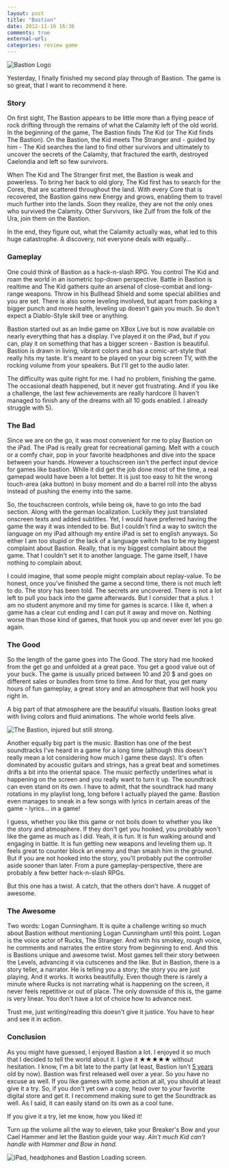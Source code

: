 ```yaml
---
layout: post
title: "Bastion"
date: 2012-11-16 16:36
comments: true
external-url: 
categories: review game
---
```


![Bastion Logo](http://com.notadomain.blogbucket.s3.amazonaws.com/images/TheBastionLogo.jpg)

Yesterday, I finally finished my second play through of Bastion. The game is so great, that I want to recommend it here.

### Story
On first sight, The Bastion appears to be little more than a flying peace of rock drifting through the remains of what the Calamity left of the old world. In the beginning of the game, The Bastion finds The Kid (or The Kid finds The Bastion). On the  Bastion, the Kid meets The Stranger and - guided by him - The Kid searches the land to find other survivors and ultimately to uncover the secrets of the Calamity, that fractured the earth, destroyed Caelondia and left so few survivors.

When The Kid and The Stranger first met, the Bastion is weak and powerless. To bring her back to old glory, The Kid first has to search for the Cores, that are scattered throughout the land. With every Core that is recovered, the Bastion gains new Energy and grows, enabling them to travel much further into the lands.
Soon they realize, they are not the only ones who survived the Calamity. Other Survivors, like Zulf from the folk of the Ura, join them on the Bastion. 

In the end, they figure out, what the Calamity actually was, what led to this huge catastrophe. A discovery, not everyone deals with equally...

### Gameplay

One could think of Bastion as a hack-n-slash RPG. You control The Kid and roam the world in an isometric top-down perspective. Battle in Bastion is realtime and The Kid gathers quite an arsenal of close-combat and long-range weapons. Throw in his Bullhead Shield and some special abilities and you are set. There is also some leveling involved, but apart from packing a bigger punch and more health, leveling up doesn't gain you much. So don't expect a Diablo-Style skill tree or anything.

Bastion started out as an Indie game on XBox Live but is now available on nearly everything that has a display. I've played it on the iPad, but if you can, play it on something that has a bigger screen - Bastion is beautiful. Bastion is drawn in living, vibrant colors and has a comic-art-style that really hits my taste. It's meant to be played on your big screen TV, with the rocking volume from your speakers. But I'll get to the audio later.

The difficulty was quite right for me. I had no problem, finishing the game. The occasional death happened, but it never got frustrating. And if you like a challenge, the last few achievements are really hardcore (I haven't managed to finish any of the dreams with all 10 gods enabled. I already struggle with 5).

### The Bad

Since we are on the go, it was most convenient for me to play Bastion on the iPad. The iPad is really great for recreational gaming. Melt with a couch or a comfy chair, pop in your favorite headphones and dive into the space between your hands.
However a touchscreen isn't the perfect input device for games like bastion. While it did get the job done most of the time, a real gamepad would have been a lot better. It is just too easy to hit the wrong touch-area (aka button) in  busy moment and do a barrel roll into the abyss instead of pushing the enemy into the same.


So, the touchscreen controls, while being ok, have to go into the bad section. Along with the german localization. Luckily they just translated onscreen texts and added subtitles. Yet, I would have preferred having the game the way it was intended to be. But I couldn't find a way to switch the language on my iPad although my entire iPad is set to english anyways. So either I am too stupid or the lack of a language switch has to be my biggest complaint about Bastion.
Really, that is my biggest complaint about the game. That I couldn't set it to another language. The game itself, I have nothing to complain about.

I could imagine, that some people might complain about replay-value. To be honest, once you've finished the game a second time, there is not much left to do. The story has been told. The secrets are uncovered. There is not a lot left to pull you back into the game afterwards. But I consider that a plus. I am no student anymore and my time for games is scarce. I like it, when a game has a clear cut ending and I can put it away and move on. Nothing worse than those kind of games, that hook you up and never ever let you go again.

### The Good

So the length of the game goes into The Good. The story had me hooked from the get go and unfolded at a great pace. You get a good value out of your buck. The game is usually priced between 10 and 20 $ and goes on different sales or bundles from time to time. And for that, you get many hours of fun gameplay, a great story and an atmosphere that will hook you right in.

A big part of that atmosphere are the beautiful visuals. Bastion looks great with living colors and fluid animations. The whole world feels alive.

![The Bastion, injured but still strong.](http://com.notadomain.blogbucket.s3.amazonaws.com/images/TheBastion.jpg)

Another equally big part is the music. Bastion has one of the best soundtracks I've heard in a game for a long time (although this doesn't really mean a lot considering how much I game these days). It's often dominated by acoustic guitars and strings, has a great beat and sometimes drifts a bit into the oriental space. The music perfectly underlines what is happening on the screen and you really want to turn it up. The soundtrack can even stand on its own. I have to admit, that the soundtrack had many rotations in my playlist long, long before I actually played the game. Bastion even manages to sneak in a few songs with lyrics in certain areas of the game - lyrics… in a game! 

I guess, whether you like this game or not boils down to whether you like the story and atmosphere. If they don't get you hooked, you probably won't like the game as much as I did. Yeah, it is fun. It is fun walking around and engaging in battle. It is fun getting new weapons and leveling them up. It feels great to counter block an enemy and than smash him in the ground. But if you are not hooked into the story, you'll probably put the controller aside sooner than later. From a pure gameplay-perspective, there are probably a few better hack-n-slash RPGs.

But this one has a twist. A catch, that the others don't have. A nugget of awesome.

### The Awesome

Two words: Logan Cunningham. It is quite a challenge writing so much about Bastion without mentioning Logan Cunningham until this point. Logan is the voice actor of Rucks, The Stranger. And with his smokey, rough voice, he comments and narrates the entire story from beginning to end. And this is Bastions unique and awesome twist. Most games tell their story between the Levels, advancing it via cutscenes and the like. But in Bastion, there is a story teller,  a narrator. He is telling you a story; the story you are just playing. And it works. It works beautifully. Even though there is rarely a minute where Rucks is not narrating what is happening on the screen, it never feels repetitive or out of place. The only downside of this is, the game is very linear. You don't have a lot of choice how to advance next.

Trust me, just writing/reading this doesn't give it justice. You have to hear and see it in action.

### Conclusion

As you might have guessed, I enjoyed Bastion a lot. I enjoyed it so much that I decided to tell the world about it. I give it   ★★★★★ without hesitation. I know, I'm a bit late to the party (at least, Bastion isn't [5 years](http://xkcd.com/606/) old by now). Bastion was first released well over a year. So you have no excuse as well. If you like games with some action at all, you should at least give it a try. So, if you don't yet own a copy, head over to your favorite digital store and get it. I recommend making sure to get the Soundtrack as well. As I said, it can easily stand on its own as a cool tune.

If you give it a try, let me know, how you liked it! 

Turn up the volume all the way to eleven, take your Breaker's Bow and your Cael Hammer and let the Bastion guide your way. _Ain't much Kid can't handle with Hammer and Bow in hand._

![iPad, headphones and Bastion Loading screen.](http://com.notadomain.blogbucket.s3.amazonaws.com/images/Bastion.jpg)
